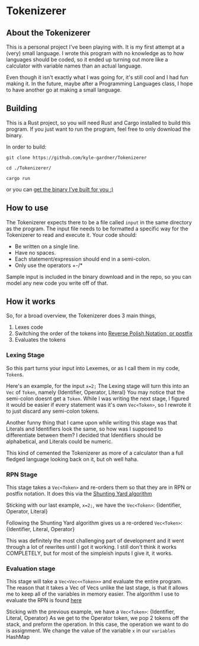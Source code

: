 # Tokenizerer
## About the Tokenizerer
This is a personal project I've been playing with. It is my first attempt at a (very) small language. I wrote this program with no knowledge as to how languages should be coded, so it ended up turning out more like a calculator with variable names than an actual language. 

Even though it isn't exactly what I was going for, it's still cool and I had fun making it. In the future, maybe after a Programming Languages class, I hope to have another go at making a small language.

## Building
This is a Rust project, so you will need Rust and Cargo installed to build this program. If you just want to run the program, feel free to only download the binary.

In order to build:

```git clone https://github.com/kyle-gardner/Tokenizerer ```

```cd ./Tokenizerer/ ```

```cargo run```

or you can [get the binary I've built for you :)](https://github.com/kyle-gardner/Tokenizerer/releases/tag/v.1.0.0)
## How to use 
The Tokenizerer expects there to be a file called ```input``` in the same directory as the program.
The input file needs to be formatted a specific way for the Tokenizerer to read and execute it. Your code should:
- Be written on a single line.
- Have no spaces.
- Each statement/expression should end in a semi-colon.
- Only use the operators +-/*

Sample input is included in the binary download and in the repo, so you can model any new code you write off of that.


## How it works
So, for a broad overview, the Tokenizerer does 3 main things,

1. Lexes code
2. Switching the order of the tokens into [Reverse Polish Notation, or postfix](https://en.wikipedia.org/wiki/Reverse_Polish_notation)
3. Evaluates the tokens

### Lexing Stage
So this part turns your input into Lexemes, or as I call them in my code, ```Token```s.

Here's an example, for the input ```x=2;``` The Lexing stage will turn this into an ```Vec``` of ```Token```, namely {Identifier, Operator, Literal} 
You may notice that the semi-colon doesnt get a ```Token```. 
While I was writing the next stage, I figured it would be easier if every statement was it's own ```Vec<Token>```, so I rewrote it to just discard any semi-colon tokens.

Another funny thing that I came upon while writing this stage was that Literals and Identifiers look the same, so how was I supposed to differentiate between them?
I decided that Identifiers should be alphabetical, and Literals could be numeric. 

This kind of cemented the Tokenizerer as more of a calculator than a full fledged language looking back on it, but oh well haha.

### RPN Stage
This stage takes a ```Vec<Token>``` and re-orders them so that they are in RPN or postfix notation. It does this via the [Shunting Yard algorithm](https://en.wikipedia.org/wiki/Shunting_yard_algorithm)

Sticking with our last example, ```x=2;```, we have the ```Vec<Token>```: {Identifier, Operator, Literal}

Following the Shunting Yard algorithm gives us a re-ordered ```Vec<Token>```: {Identifier, Literal, Operator}

This was definitely the most challenging part of development and it went through a lot of rewrites until I got it working. I still don't think it works COMPLETELY, but for most of the simpleish inputs I give it, it works.

### Evaluation stage
This stage will take a ```Vec<Vec<<Token>>``` and evaluate the entire program. 
The reason that it takes a Vec of Vecs unlike the last stage, is that it allows me to keep all of the variables in memory easier.
The algorithm I use to evaluate the RPN is found [here](https://www.geeksforgeeks.org/evaluation-of-postfix-expression/)

Sticking with the previous example, we have a ```Vec<Token>```: {Identifier, Literal, Operator}
As we get to the Operator token, we pop 2 tokens off the stack, and preform the operation.
In this case, the operation we want to do is assignment. We change the value of the variable ```x``` in our ```variables``` HashMap
